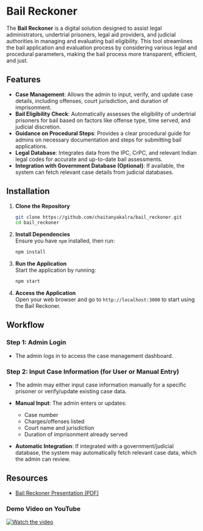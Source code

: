 # Bail Reckoner

The **Bail Reckoner** is a digital solution designed to assist legal administrators, undertrial prisoners, legal aid providers, and judicial authorities in managing and evaluating bail eligibility. This tool streamlines the bail application and evaluation process by considering various legal and procedural parameters, making the bail process more transparent, efficient, and just.

## Features

- **Case Management**: Allows the admin to input, verify, and update case details, including offenses, court jurisdiction, and duration of imprisonment.
- **Bail Eligibility Check**: Automatically assesses the eligibility of undertrial prisoners for bail based on factors like offense type, time served, and judicial discretion.
- **Guidance on Procedural Steps**: Provides a clear procedural guide for admins on necessary documentation and steps for submitting bail applications.
- **Legal Database**: Integrates data from the IPC, CrPC, and relevant Indian legal codes for accurate and up-to-date bail assessments.
- **Integration with Government Database (Optional)**: If available, the system can fetch relevant case details from judicial databases.

## Installation

1. **Clone the Repository**
    ```bash
    git clone https://github.com/chaitanyakalra/bail_reckoner.git
    cd bail_reckoner


3. **Install Dependencies**  
Ensure you have `npm` installed, then run:
    ```bash
    npm install

5. **Run the Application**  
Start the application by running:
    ```bash
    npm start

7. **Access the Application**  
Open your web browser and go to `http://localhost:3000` to start using the Bail Reckoner.

## Workflow

### Step 1: Admin Login
- The admin logs in to access the case management dashboard.

### Step 2: Input Case Information (for User or Manual Entry)
- The admin may either input case information manually for a specific prisoner or verify/update existing case data.

- **Manual Input**: The admin enters or updates:
   - Case number
   - Charges/offenses listed
   - Court name and jurisdiction
   - Duration of imprisonment already served
   
- **Automatic Integration**: If integrated with a government/judicial database, the system may automatically fetch relevant case data, which the admin can review.

## Resources

- [Bail Reckoner Presentation (PDF)](https://github.com/user-attachments/files/17686799/Bail_Recknoer_ppt.pdf)

### Demo Video on YouTube
[![Watch the video](https://img.youtube.com/vi/_A2uPc0SlwM/0.jpg)](https://www.youtube.com/watch?v=_A2uPc0SlwM)
